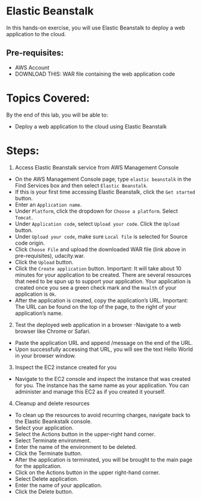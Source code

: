 # Elastic Beanstalk
In this hands-on exercise, you will use Elastic Beanstalk to deploy a web application to the cloud.

## Pre-requisites:
- AWS Account
- DOWNLOAD THIS: WAR file containing the web application code

# Topics Covered:
By the end of this lab, you will be able to:
  - Deploy a web application to the cloud using Elastic Beanstalk

# Steps:
1. Access Elastic Beanstalk service from AWS Management Console
  - On the AWS Management Console page, type `elastic beanstalk` in the Find Services box and then select `Elastic Beanstalk`.
  - If this is your first time accessing Elastic Beanstalk, click the `Get started` button.
  - Enter an `Application name`.
  - Under `Platform`, click the dropdown for `Choose a platform`. Select `Tomcat`.
  - Under `Application code`, select `Upload your code`. Click the `Upload` button.
  - Under `Upload your code`, make sure `Local file` is selected for Source code origin.
  - Click `Choose File` and upload the downloaded WAR file (link above in pre-requisites), udacity.war.
  - Click the `Upload` button.
  - Click the `Create application` button. Important: It will take about 10 minutes for your application to be created. There are several resources that need to be spun up to support your application. Your application is created once you see a green check mark and the `Health` of your application is `Ok`.
  - After the application is created, copy the application’s URL. Important: The URL can be found on the top of the page, to the right of your application’s name.
2. Test the deployed web application in a browser
  -Navigate to a web browser like Chrome or Safari.
  - Paste the application URL and append /message on the end of the URL.
  - Upon successfully accessing that URL, you will see the text Hello World in your browser window.
3. Inspect the EC2 instance created for you
  - Navigate to the EC2 console and inspect the instance that was created for you. The instance has the same name as your application. You can administer and manage this EC2 as if you created it yourself.
4. Cleanup and delete resources
  - To clean up the resources to avoid recurring charges, navigate back to the Elastic Beankstalk console.
  - Select your application.
  - Select the Actions button in the upper-right hand corner.
  - Select Terminate environment.
  - Enter the name of the environment to be deleted.
  - Click the Terminate button.
  - After the application is terminated, you will be brought to the main page for the application.
  - Click on the Actions button in the upper right-hand corner.
  - Select Delete application.
  - Enter the name of your application.
  - Click the Delete button.